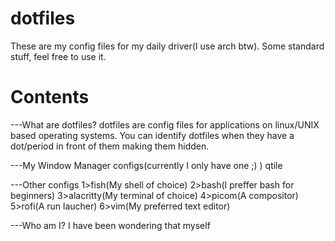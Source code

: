 # dotfiles
These are my config files for my daily driver(I use arch btw). Some standard stuff, feel free to use it.

# Contents

---What are dotfiles?
   dotfiles are config files for applications on linux/UNIX based operating systems. You can identify dotfiles when they have a dot/period in front of them making them hidden.

---My Window Manager configs(currently I only have one ;) )
   qtile

---Other configs
    1>fish(My shell of choice)
    2>bash(I preffer bash for beginners)
    3>alacritty(My terminal of choice)
    4>picom(A compositor)
    5>rofi(A run laucher)
    6>vim(My preferred text editor)

---Who am I?
    I have been wondering that myself
